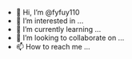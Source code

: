 - 👋 Hi, I’m @fyfuy110
- 👀 I’m interested in ...
- 🌱 I’m currently learning ...
- 💞️ I’m looking to collaborate on ...
- 📫 How to reach me ...

<!---
fyfuy110/fyfuy110 is a ✨ speciial ✨ repository because its `README.md` (this file) appears on your GitHub profile.
You can click the Preview link to take a look at your changes.
--->
